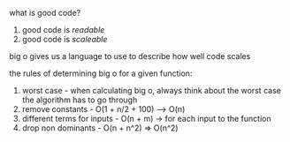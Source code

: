 what is good code?
1. good code is *readable*
2. good code is *scaleable*

big o gives us a language to use to describe how well code scales


the rules of determining big o for a given function:
1. worst case - when calculating big o, always think about the worst case the algorithm has to go through
2. remove constants - O(1 + n/2 + 100) --> O(n)
3. different terms for inputs - O(n + m) -> for each input to the function
4. drop non dominants - O(n + n^2) => O(n^2)